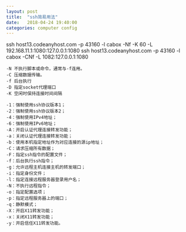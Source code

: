 ```yaml
---
layout: post
title:  "ssh简易用法"
date:   2018-04-24 19:40:00
categories: computer config
---
```


ssh host13.codeanyhost.com -p 43160 -l cabox -Nf -K 60 -L 192.168.11.1:1080:127.0.0.1:1080 
ssh host13.codeanyhost.com -p 43160 -l cabox -CNf -L 1082:127.0.0.1:1080 
```
-N 不执行脚本或命令，通常与-f连用。
-C 压缩数据传输。
-f 后台执行
-D 指定socket代理端口
-K 空闲时保持连接时间间隔
```
```
-1：强制使用ssh协议版本1；
-2：强制使用ssh协议版本2；
-4：强制使用IPv4地址；
-6：强制使用IPv6地址；
-A：开启认证代理连接转发功能；
-a：关闭认证代理连接转发功能；
-b：使用本机指定地址作为对应连接的源ip地址；
-C：请求压缩所有数据；
-F：指定ssh指令的配置文件；
-f：后台执行ssh指令；
-g：允许远程主机连接主机的转发端口；
-i：指定身份文件；
-l：指定连接远程服务器登录用户名；
-N：不执行远程指令；
-o：指定配置选项；
-p：指定远程服务器上的端口；
-q：静默模式；
-X：开启X11转发功能；
-x：关闭X11转发功能；
-y：开启信任X11转发功能。
```
